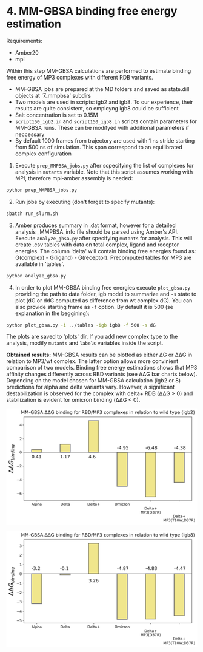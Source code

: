 # 4. MM-GBSA binding free energy estimation
Requirements:
- Amber20
- mpi

Within this step MM-GBSA calculations are performed to estimate binding free energy of MP3 complexes with different RDB variants. 

- MM-GBSA jobs are prepared at the MD folders and saved as state.dill objects at '7_mmpbsa' subdirs
- Two models are used in scripts: igb2 and igb8. To our experience, their results are quite consistent, so employng igb8 could be sufficient
- Salt concentration is set to 0.15M
- `script150_igb2.in` and `script150_igb8.in` scripts contain parameters for MM-GBSA runs. These can be modifyed with additional parameters if neccessary
- By default 1000 frames from trajectory are used with 1 ns stride starting from 500 ns of simulation. This span correspond to an equilibrated complex configuration

1.  Execute `prep_MMPBSA_jobs.py` after scpecifying the list of complexes for analysis in `mutants` variable. Note that this script assumes working with MPI, therefore mpi-amber assembly is needed:
```sh
python prep_MMPBSA_jobs.py
```
2. Run jobs by executing (don't forget to specify mutants):
```sh
sbatch run_slurm.sh
```
3. Amber produces summary in .dat format, however for a detailed analysis _MMPBSA_info file should be parsed using Amber's API. Execute `analyze_gbsa.py` after specifying `mutants` for analysis. This will create .csv tables with data on total complex, ligand and receptor energies. The column 'delta' will contain binding free energies found as: G(complex) - G(ligand) - G(receptor). Precomputed tables for MP3 are available in 'tables'.
```sh
python analyze_gbsa.py
```
4. In order to plot MM-GBSA binding free energies execute `plot_gbsa.py` providing the path to data folder, igb model to summarize and `-s` state to plot (dG or ddG computed as difference from wt complex dG). You can also provide starting frame as `-f` option. By default it is 500 (se explanation in the beggining):
```sh
python plot_gbsa.py -i ../tables -igb igb8 -f 500 -s dG
```
The plots are saved to 'plots' dir. If you add new complex type to the analysis, modify `mutants` and `labels` variables inside the script.


**Obtained results:**
MM-GBSA results can be plotted as either ΔG or ΔΔG in relation to MP3/wt complex. The latter option allows more convinient comparison of two models. Binding free energy estimations shows that MP3 affinity changes differently across RBD variants (see ΔΔG bar charts below). Depending on the model chosen for MM-GBSA calculation (igb2 or 8) predictions for alpha and delta variants vary. However, a significant destabilization is observed for the complex with delta+ RDB (ΔΔG > 0) and stabilization is evident for omicron binding (ΔΔG < 0). 

<p align="center">
  <img src="results_plots/ddG_mmgbsa_igb2.png" width="600">
</p>

<p align="center">
  <img src="results_plots/ddG_mmgbsa_igb8.png" width="600">
</p>
